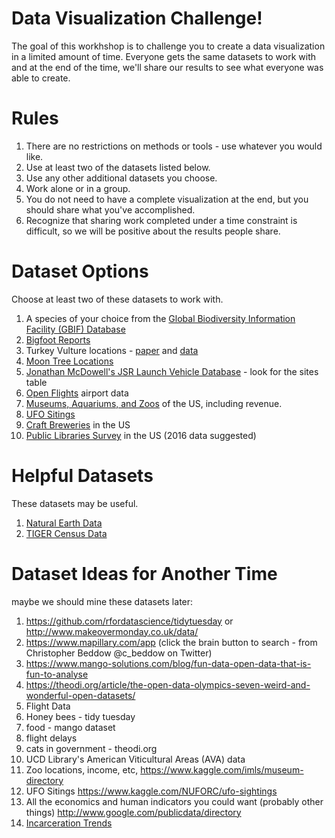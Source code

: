 # Data Visualization Challenge!

The goal of this workhshop is to challenge you to create a data visualization in a limited amount of time.  Everyone gets the same datasets to work with and at the end of the time, we'll share our results to see what everyone was able to create.

# Rules
1. There are no restrictions on methods or tools - use whatever you would like.
1. Use at least two of the datasets listed below.
1. Use any other additional datasets you choose.
1. Work alone or in a group.
1. You do not need to have a complete visualization at the end, but you should share what you've accomplished.
1. Recognize that sharing work completed under a time constraint is difficult, so we will be positive about the results people share.

# Dataset Options
Choose at least two of these datasets to work with. 
1. A species of your choice from the [Global Biodiversity Information Facility (GBIF) Database](https://www.gbif.org/)
1. [Bigfoot Reports](http://plotkml.r-forge.r-project.org/bigfoot.html)
1. Turkey Vulture locations - [paper](http://rstb.royalsocietypublishing.org/content/369/1643/20130195) and [data]( https://www.datarepository.movebank.org/handle/10255/move.362)
1. [Moon Tree Locations](https://nssdc.gsfc.nasa.gov/planetary/lunar/moon_tree.html)
1. [Jonathan McDowell's JSR Launch Vehicle Database](http://www.planet4589.org/space/lvdb/index.html) - look for the sites table
1. [Open Flights](https://openflights.org/) airport data
1. [Museums, Aquariums, and Zoos](https://www.kaggle.com/imls/museum-directory) of the US, including revenue.
1. [UFO Sitings](https://www.kaggle.com/NUFORC/ufo-sightings)
1. [Craft Breweries](https://github.com/rfordatascience/tidytuesday/tree/master/data/2018/2018-07-10) in the US
1. [Public Libraries Survey](https://www.imls.gov/research-evaluation/data-collection/public-libraries-survey/explore-pls-data/pls-data) in the US (2016 data suggested)

# Helpful Datasets
These datasets may be useful.

1. [Natural Earth Data](http://naturalearthdata.com/)
1. [TIGER Census Data](https://www.census.gov/geo/maps-data/data/tiger.html)

# Dataset Ideas for Another Time
maybe we should mine these datasets later: 
1. https://github.com/rfordatascience/tidytuesday or http://www.makeovermonday.co.uk/data/  
1. https://www.mapillary.com/app (click the brain button to search - from Christopher Beddow @c_beddow on Twitter)
1. https://www.mango-solutions.com/blog/fun-data-open-data-that-is-fun-to-analyse
1. https://theodi.org/article/the-open-data-olympics-seven-weird-and-wonderful-open-datasets/
1. Flight Data
1. Honey bees - tidy tuesday
1. food - mango dataset
1. flight delays
1. cats in government - theodi.org
1. UCD Library's American Viticultural Areas (AVA) data
1. Zoo locations, income, etc, https://www.kaggle.com/imls/museum-directory
1. UFO Sitings https://www.kaggle.com/NUFORC/ufo-sightings
1. All the economics and human indicators you could want (probably other things) http://www.google.com/publicdata/directory
1. [Incarceration Trends](https://github.com/rfordatascience/tidytuesday/tree/master/data/2019/2019-01-22)
